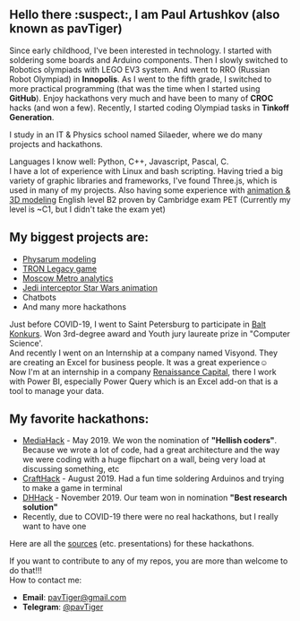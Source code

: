 ## Hello there :suspect:, I am Paul Artushkov (also known as pavTiger)
Since early childhood, I've been interested in technology. I started with soldering some boards and Arduino components. 
Then I slowly switched to Robotics olympiads with LEGO EV3 system. And went to RRO (Russian Robot Olympiad) in **Innopolis**. 
As I went to the fifth grade, I switched to more practical programming (that was the time when I started using **GitHub**). 
Enjoy hackathons very much and have been to many of **CROC** hacks (and won a few). Recently, I started coding Olympiad tasks in **Tinkoff Generation**.

I study in an IT & Physics school named Silaeder, where we do many projects and hackathons.

Languages I know well: Python, C++, Javascript, Pascal, C.  
I have a lot of experience with Linux and bash scripting. 
Having tried a big variety of graphic libraries and frameworks, I've found Three.js, which is used in many of my projects. Also having some experience with [animation & 3D modeling](https://www.youtube.com/playlist?list=PLcn5eK1LvnGsmkTJKvAw54Up8n7LRRUP_)
English level B2 proven by Cambridge exam PET (Currently my level is ~C1, but I didn't take the exam yet)

## My biggest projects are:
* [Physarum modeling](https://github.com/physarumAdv)
* [TRON Legacy game](https://github.com/light-merch/TRON_multiplayer)
* [Moscow Metro analytics](https://github.com/pavtiger/Moscow-Underground-Analysus)
* [Jedi interceptor Star Wars animation](https://youtu.be/P4HUq_jLq50)
* Chatbots
* And many more hackathons

Just before COVID-19, I went to Saint Petersburg to participate in [Balt Konkurs](https://baltkonkurs.ru). Won 3rd-degree award and Youth jury laureate prize in "Computer Science'.  
And recently I went on an Internship at a company named Visyond.
They are creating an Excel for business people. It was a great experience☺  
Now I'm at an internship in a company [Renaissance Capital](https://www.rencap.com), there I work with Power BI, especially Power Query which is an Excel add-on that is a tool to manage your data.

## My favorite hackathons:
* [MediaHack](http://mediahack.me) - May 2019. We won the nomination of **"Hellish coders"**. Because we wrote a lot of code, had a great architecture and the way we were coding with a huge flipchart on a wall, being very load at discussing something, etc
* [CraftHack](https://crafthack.me) - August 2019. Had a fun time soldering Arduinos and trying to make a game in terminal
* [DHHack](https://dhhack.ru) - November 2019. Our team won in nomination **"Best research solution"**
* Recently, due to COVID-19 there were no real hackathons, but I really want to have one

Here are all the [sources](https://drive.google.com/drive/folders/1Y5jziR-H5-SE5bgzEbWFj7at5dIC8yY6?usp=sharing) (etc. presentations) for these hackathons.


If you want to contribute to any of my repos, you are more than welcome to do that!!!  
How to contact me:
* **Email**: pavTiger@gmail.com
* **Telegram**: [@pavTiger](https://t.me/pavTiger)
